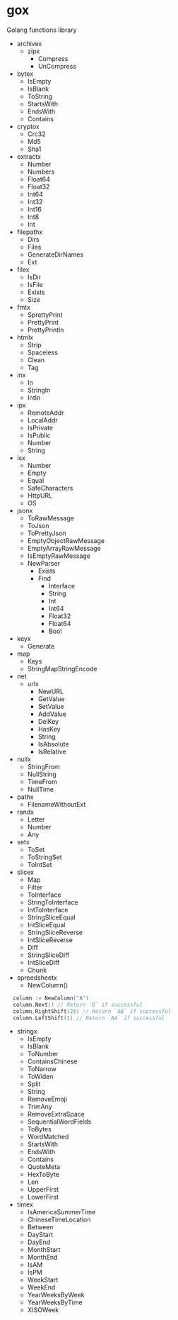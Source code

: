 gox
===

Golang functions library

- archivex
  - zipx
    - Compress
    - UnCompress
- bytex
  - IsEmpty
  - IsBlank
  - ToString
  - StartsWith
  - EndsWith
  - Contains
- cryptox
  - Crc32
  - Md5
  - Sha1
- extractx
  - Number
  - Numbers
  - Float64
  - Float32
  - Int64
  - Int32
  - Int16
  - Int8
  - Int
- filepathx
  - Dirs
  - Files
  - GenerateDirNames
  - Ext
- filex
  - IsDir
  - IsFile
  - Exists
  - Size
- fmtx
  - SprettyPrint
  - PrettyPrint
  - PrettyPrintln
- htmlx
  - Strip
  - Spaceless
  - Clean
  - Tag
- inx
  - In
  - StringIn
  - IntIn
- ipx
  - RemoteAddr
  - LocalAddr
  - IsPrivate
  - IsPublic
  - Number
  - String
- isx
  - Number
  - Empty
  - Equal
  - SafeCharacters
  - HttpURL
  - OS
- jsonx
    - ToRawMessage
    - ToJson
    - ToPrettyJson
    - EmptyObjectRawMessage
    - EmptyArrayRawMessage
    - IsEmptyRawMessage
    - NewParser
      - Exists 
      - Find 
        - Interface
        - String
        - Int
        - Int64
        - Float32
        - Float64
        - Bool
- keyx
    - Generate
- map
    - Keys
    - StringMapStringEncode
- net
    - urlx
      - NewURL
      - GetValue
      - SetValue
      - AddValue
      - DelKey
      - HasKey
      - String
      - IsAbsolute
      - IsRelative
- nullx
    - StringFrom
    - NullString
    - TimeFrom
    - NullTime
- pathx
    - FilenameWithoutExt
- randx
  - Letter
  - Number
  - Any
- setx
  - ToSet
  - ToStringSet
  - ToIntSet
- slicex
  - Map
  - Filter
  - ToInterface
  - StringToInterface
  - IntToInterface
  - StringSliceEqual
  - IntSliceEqual
  - StringSliceReverse
  - IntSliceReverse
  - Diff
  - StringSliceDiff
  - IntSliceDiff
  - Chunk
- spreedsheetx
  - NewColumn()
```go
  column := NewColumn("A")
  column.Next() // Return `B` if successful
  column.RightShift(26) // Return `AB` if successful
  column.LeftShift(1) // Return `AA` if successful
``` 


- stringx
  - IsEmpty
  - IsBlank
  - ToNumber
  - ContainsChinese
  - ToNarrow
  - ToWiden
  - Split
  - String
  - RemoveEmoji
  - TrimAny
  - RemoveExtraSpace
  - SequentialWordFields
  - ToBytes
  - WordMatched
  - StartsWith
  - EndsWith
  - Contains
  - QuoteMeta
  - HexToByte
  - Len
  - UpperFirst
  - LowerFirst
- timex
  - IsAmericaSummerTime
  - ChineseTimeLocation
  - Between
  - DayStart
  - DayEnd
  - MonthStart
  - MonthEnd
  - IsAM
  - IsPM
  - WeekStart
  - WeekEnd
  - YearWeeksByWeek
  - YearWeeksByTime
  - XISOWeek